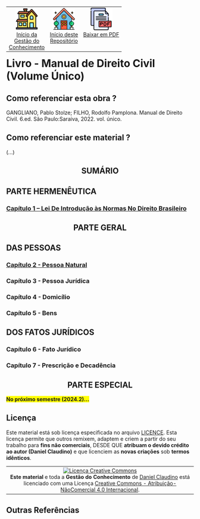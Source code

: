 <table align="right" border="0">
  <tr>
    <td align="center" valign="top">
      <a href="https://github.com/dnlclaudino/gestao-do-conhecimento#readme">
        <img src="https://github.com/dnlclaudino/imagens/blob/master/icones/icone-casa3.png?raw=true" heigh="60" width="60"><br>Início da <br>Gestão do <br>Conhecimento
      </a>
    </td>
    <td align="center" valign="top">
      <a href="https://github.com/dnlclaudino/direito-civil#readme">
        <img src="https://github.com/dnlclaudino/imagens/blob/master/icones/icone-casa2.png?raw=true" heigh="60" width="60"><br>Início deste <br>Repositório
      </a>
    </td>
    <td align="center" valign="top">
      <a href="https://github.com/dnlclaudino/direito-civil#readme">
        <img src="https://github.com/dnlclaudino/imagens/blob/master/icones-aplicativos/pdf/pdf.png?raw=true" heigh="60" width="60"><br>Baixar em PDF
      </a>
    </td>
  </tr>
</table><br><br><br><br><br><br>

# Livro - Manual de Direito Civil (Volume Único)

## Como referenciar esta obra ?

GANGLIANO, Pablo Stolze; FILHO, Rodolfo Pamplona. Manual de Direito Civil. 6.ed. São Paulo:Saraiva, 2022. vol. único.

## Como referenciar este material ?

(...)

<center><h2>SUMÁRIO</h2></center>

## PARTE HERMENÊUTICA

### [Capítulo 1 – Lei De Introdução às Normas No Direito Brasileiro](./capitulo-01-nocoes-elementares-de-direito.md)

<center><h2>PARTE GERAL</h2></center>

## DAS PESSOAS

### [Capítulo 2 - Pessoa Natural](./capitulo-02-pessoa-natural.md)

### Capítulo 3 - Pessoa Jurídica

### Capítulo 4 - Domicílio

### Capítulo 5 - Bens

## DOS FATOS JURÍDICOS

### Capítulo 6 - Fato Jurídico

### Capítulo 7 - Prescrição e Decadência

<center><h2>PARTE ESPECIAL</h2></center>

<span style="background-color:yellow"><b>No próximo semestre (2024.2)...</b></span>

## Licença

Este material está sob licença especificada no arquivo [LICENCE](./LICENSE). Esta licença permite que outros remixem, adaptem e criem a partir do seu trabalho para **fins não comerciais**, DESDE QUE **atribuam o devido crédito ao autor (Daniel Claudino)** e que licenciem as **novas criações** sob **termos idênticos**.

<center>
<table width="350px">
<tr>
<td align="center">
<a rel="license" href="http://creativecommons.org/licenses/by-nc/4.0/"><img alt="Licença Creative Commons" style="border-width:0" src="https://i.creativecommons.org/l/by-nc/4.0/88x31.png" /></a><br /><span xmlns:dct="http://purl.org/dc/terms/" href="http://purl.org/dc/dcmitype/Text" property="dct:title" rel="dct:type"><b>Este material</b> e toda a <b>Gestão do Conhecimento</b></span> de <a xmlns:cc="http://creativecommons.org/ns#" href="https://github.com/dnlclaudino/gestao-do-conhecimento" property="cc:attributionName" rel="cc:attributionURL">Daniel Claudino</a> está licenciado com uma Licença <a rel="license" href="http://creativecommons.org/licenses/by-nc/4.0/">Creative Commons - Atribuição-NãoComercial 4.0 Internacional</a>.
</td>
</tr>
</table>
</center>  

## Outras Referências
